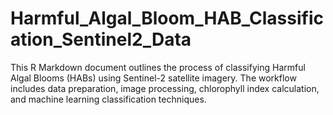 # Harmful_Algal_Bloom_HAB_Classification_Sentinel2_Data
This R Markdown document outlines the process of classifying Harmful Algal Blooms (HABs) using Sentinel-2 satellite imagery. The workflow includes data preparation, image processing, chlorophyll index calculation, and machine learning classification techniques.
